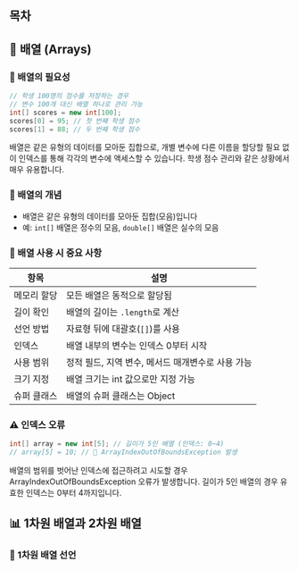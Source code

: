 ## 목차
## 🔢 배열 (Arrays)
### 📌 배열의 필요성
```java
// 학생 100명의 점수를 저장하는 경우
// 변수 100개 대신 배열 하나로 관리 가능
int[] scores = new int[100];
scores[0] = 95; // 첫 번째 학생 점수
scores[1] = 88; // 두 번째 학생 점수
```
배열은 같은 유형의 데이터를 모아둔 집합으로, 개별 변수에 다른 이름을 할당할 필요 없이 인덱스를 통해 각각의 변수에 액세스할 수 있습니다. 학생 점수 관리와 같은 상황에서 매우 유용합니다.
### 📌 배열의 개념
- 배열은 같은 유형의 데이터를 모아둔 집합(모음)입니다
- 예: `int[]` 배열은 정수의 모음, `double[]` 배열은 실수의 모음
### 🔑 배열 사용 시 중요 사항

|항목|설명|
|---|---|
|메모리 할당|모든 배열은 동적으로 할당됨|
|길이 확인|배열의 길이는 `.length`로 계산|
|선언 방법|자료형 뒤에 대괄호(`[]`)를 사용|
|인덱스|배열 내부의 변수는 인덱스 0부터 시작|
|사용 범위|정적 필드, 지역 변수, 메서드 매개변수로 사용 가능|
|크기 지정|배열 크기는 int 값으로만 지정 가능|
|슈퍼 클래스|배열의 슈퍼 클래스는 Object|
### ⚠️ 인덱스 오류
```java
int[] array = new int[5]; // 길이가 5인 배열 (인덱스: 0~4)
// array[5] = 10; // 🚨 ArrayIndexOutOfBoundsException 발생
```
배열의 범위를 벗어난 인덱스에 접근하려고 시도할 경우 ArrayIndexOutOfBoundsException 오류가 발생합니다. 길이가 5인 배열의 경우 유효한 인덱스는 0부터 4까지입니다.
## 📊 1차원 배열과 2차원 배열
### 📌 1차원 배열 선언
